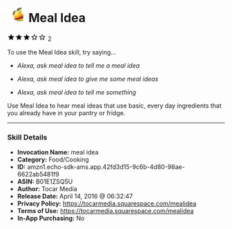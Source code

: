 # &nbsp;<img src="skill_icon" alt="Meal Idea icon" width="36"> Meal Idea
![3 stars](../../images/ic_star_black_18dp_1x.png)![3 stars](../../images/ic_star_black_18dp_1x.png)![3 stars](../../images/ic_star_black_18dp_1x.png)![3 stars](../../images/ic_star_border_black_18dp_1x.png)![3 stars](../../images/ic_star_border_black_18dp_1x.png) 2

To use the Meal Idea skill, try saying...

* *Alexa, ask meal idea to tell me a meal idea*

* *Alexa, ask meal idea to give me some meal ideas*

* *Alexa, ask meal idea to tell me something*

Use Meal Idea to hear meal ideas that use basic, every day ingredients that you already have in your pantry or fridge.

***

### Skill Details

* **Invocation Name:** meal idea
* **Category:** Food/Cooking
* **ID:** amzn1.echo-sdk-ams.app.42fd3d15-9c6b-4d80-98ae-6622ab5481f9
* **ASIN:** B01E1ZSQ5U
* **Author:** Tocar Media
* **Release Date:** April 14, 2016 @ 06:32:47
* **Privacy Policy:** https://tocarmedia.squarespace.com/mealidea
* **Terms of Use:** https://tocarmedia.squarespace.com/mealidea
* **In-App Purchasing:** No
